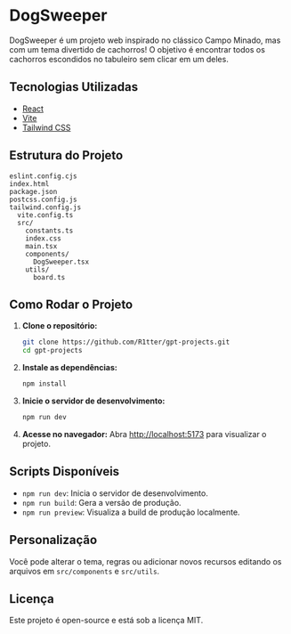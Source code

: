 # DogSweeper

DogSweeper é um projeto web inspirado no clássico Campo Minado, mas com um tema divertido de cachorros! O objetivo é encontrar todos os cachorros escondidos no tabuleiro sem clicar em um deles.

## Tecnologias Utilizadas
- [React](https://react.dev/)
- [Vite](https://vitejs.dev/)
- [Tailwind CSS](https://tailwindcss.com/)

## Estrutura do Projeto
```
eslint.config.cjs
index.html
package.json
postcss.config.js
tailwind.config.js
  vite.config.ts
  src/
    constants.ts
    index.css
    main.tsx
    components/
      DogSweeper.tsx
    utils/
      board.ts
```

## Como Rodar o Projeto

1. **Clone o repositório:**
   ```bash
   git clone https://github.com/R1tter/gpt-projects.git
   cd gpt-projects
   ```

2. **Instale as dependências:**
   ```bash
   npm install
   ```

3. **Inicie o servidor de desenvolvimento:**
   ```bash
   npm run dev
   ```

4. **Acesse no navegador:**
   Abra [http://localhost:5173](http://localhost:5173) para visualizar o projeto.

## Scripts Disponíveis
- `npm run dev`: Inicia o servidor de desenvolvimento.
- `npm run build`: Gera a versão de produção.
- `npm run preview`: Visualiza a build de produção localmente.

## Personalização
Você pode alterar o tema, regras ou adicionar novos recursos editando os arquivos em `src/components` e `src/utils`.

## Licença
Este projeto é open-source e está sob a licença MIT.
